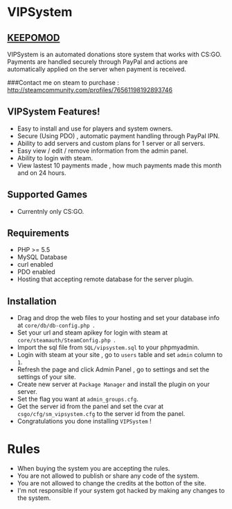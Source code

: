 # VIPSystem

## [KEEPOMOD](http://keepomod.com)

VIPSystem is an automated donations store system that works with CS:GO.
Payments are handled securely through PayPal and actions are automatically applied on the server when payment is received.

###Contact me on steam to purchase : http://steamcommunity.com/profiles/76561198192893746

## VIPSystem Features!

  - Easy to install and use for players and system owners.
  - Secure (Using PDO) , automatic payment handling through PayPal IPN.
  - Ability to add servers and custom plans for 1 server or all servers.
  - Easy view / edit / remove information from the admin panel.
  - Ability to login with steam.
  - View lastest 10 payments made , how much payments made this month and on 24 hours.

## Supported Games
- Currentnly only CS:GO.

## Requirements

- PHP >= 5.5
- MySQL Database
- curl enabled
- PDO enabled
- Hosting that accepting remote database for the server plugin.


## Installation
- Drag and drop the web files to your hosting and set your database info at `core/db/db-config.php `.
- Set your url and steam apikey for login with steam at `core/steamauth/SteamConfig.php `.
- Import the sql file from `SQL/vipsystem.sql` to your phpmyadmin.
- Login with steam at your site , go to `users` table and set `admin` column to `1`.
- Refresh the page and click Admin Panel , go to settings and set the settings of your site.
- Create new server at `Package Manager` and install the plugin on your server.
- Set the flag you want at `admin_groups.cfg`.
- Get the server id from the panel and set the cvar at `csgo/cfg/sm_vipsystem.cfg` to the server id from the panel.
- Congratulations you done installing `VIPSystem` !

# Rules

- When buying the system you are accepting the rules.
- You are not allowed to publish or share any code of the system.
- You are not allowed to change the credits at the botton of the site.
- I'm not responsible if your system got hacked by making any changes to the system.
